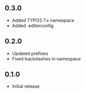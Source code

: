 ## 0.3.0
* Added TYPO3 7.x namespace
* Added .editorconfig

## 0.2.0
* Updated prefixes
* Fixed backslashes in namespace

## 0.1.0
* Initial release
